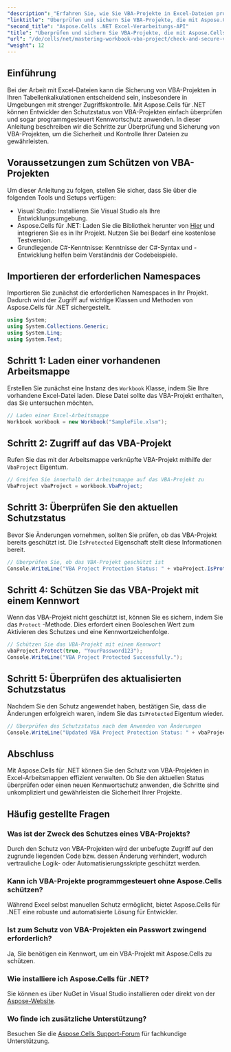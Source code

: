 ```yaml
---
"description": "Erfahren Sie, wie Sie VBA-Projekte in Excel-Dateien programmgesteuert mit Aspose.Cells für .NET überprüfen und schützen. Schritt-für-Schritt-Anleitung mit vollständigen Codebeispielen."
"linktitle": "Überprüfen und sichern Sie VBA-Projekte, die mit Aspose.Cells geschützt sind"
"second_title": "Aspose.Cells .NET Excel-Verarbeitungs-API"
"title": "Überprüfen und sichern Sie VBA-Projekte, die mit Aspose.Cells geschützt sind"
"url": "/de/cells/net/mastering-workbook-vba-project/check-and-secure-vba-projects-is-protected/"
"weight": 12
---
```


## Einführung

Bei der Arbeit mit Excel-Dateien kann die Sicherung von VBA-Projekten in Ihren Tabellenkalkulationen entscheidend sein, insbesondere in Umgebungen mit strenger Zugriffskontrolle. Mit Aspose.Cells für .NET können Entwickler den Schutzstatus von VBA-Projekten einfach überprüfen und sogar programmgesteuert Kennwortschutz anwenden. In dieser Anleitung beschreiben wir die Schritte zur Überprüfung und Sicherung von VBA-Projekten, um die Sicherheit und Kontrolle Ihrer Dateien zu gewährleisten.

## Voraussetzungen zum Schützen von VBA-Projekten

Um dieser Anleitung zu folgen, stellen Sie sicher, dass Sie über die folgenden Tools und Setups verfügen:

- Visual Studio: Installieren Sie Visual Studio als Ihre Entwicklungsumgebung.
- Aspose.Cells für .NET: Laden Sie die Bibliothek herunter von [Hier](https://releases.aspose.com/cells/net/) und integrieren Sie es in Ihr Projekt. Nutzen Sie bei Bedarf eine kostenlose Testversion.
- Grundlegende C#-Kenntnisse: Kenntnisse der C#-Syntax und -Entwicklung helfen beim Verständnis der Codebeispiele.

## Importieren der erforderlichen Namespaces

Importieren Sie zunächst die erforderlichen Namespaces in Ihr Projekt. Dadurch wird der Zugriff auf wichtige Klassen und Methoden von Aspose.Cells für .NET sichergestellt.

```csharp
using System;
using System.Collections.Generic;
using System.Linq;
using System.Text;
```

## Schritt 1: Laden einer vorhandenen Arbeitsmappe

Erstellen Sie zunächst eine Instanz des `Workbook` Klasse, indem Sie Ihre vorhandene Excel-Datei laden. Diese Datei sollte das VBA-Projekt enthalten, das Sie untersuchen möchten.

```csharp
// Laden einer Excel-Arbeitsmappe
Workbook workbook = new Workbook("SampleFile.xlsm");
```

## Schritt 2: Zugriff auf das VBA-Projekt

Rufen Sie das mit der Arbeitsmappe verknüpfte VBA-Projekt mithilfe der `VbaProject` Eigentum.

```csharp
// Greifen Sie innerhalb der Arbeitsmappe auf das VBA-Projekt zu
VbaProject vbaProject = workbook.VbaProject;
```

## Schritt 3: Überprüfen Sie den aktuellen Schutzstatus

Bevor Sie Änderungen vornehmen, sollten Sie prüfen, ob das VBA-Projekt bereits geschützt ist. Die `IsProtected` Eigenschaft stellt diese Informationen bereit.

```csharp
// Überprüfen Sie, ob das VBA-Projekt geschützt ist
Console.WriteLine("VBA Project Protection Status: " + vbaProject.IsProtected);
```

## Schritt 4: Schützen Sie das VBA-Projekt mit einem Kennwort

Wenn das VBA-Projekt nicht geschützt ist, können Sie es sichern, indem Sie das `Protect` -Methode. Dies erfordert einen Booleschen Wert zum Aktivieren des Schutzes und eine Kennwortzeichenfolge.

```csharp
// Schützen Sie das VBA-Projekt mit einem Kennwort
vbaProject.Protect(true, "YourPassword123");
Console.WriteLine("VBA Project Protected Successfully.");
```

## Schritt 5: Überprüfen des aktualisierten Schutzstatus

Nachdem Sie den Schutz angewendet haben, bestätigen Sie, dass die Änderungen erfolgreich waren, indem Sie das `IsProtected` Eigentum wieder.

```csharp
// Überprüfen des Schutzstatus nach dem Anwenden von Änderungen
Console.WriteLine("Updated VBA Project Protection Status: " + vbaProject.IsProtected);
```

## Abschluss

Mit Aspose.Cells für .NET können Sie den Schutz von VBA-Projekten in Excel-Arbeitsmappen effizient verwalten. Ob Sie den aktuellen Status überprüfen oder einen neuen Kennwortschutz anwenden, die Schritte sind unkompliziert und gewährleisten die Sicherheit Ihrer Projekte.

## Häufig gestellte Fragen

### Was ist der Zweck des Schutzes eines VBA-Projekts?
Durch den Schutz von VBA-Projekten wird der unbefugte Zugriff auf den zugrunde liegenden Code bzw. dessen Änderung verhindert, wodurch vertrauliche Logik- oder Automatisierungsskripte geschützt werden.

### Kann ich VBA-Projekte programmgesteuert ohne Aspose.Cells schützen?
Während Excel selbst manuellen Schutz ermöglicht, bietet Aspose.Cells für .NET eine robuste und automatisierte Lösung für Entwickler.

### Ist zum Schutz von VBA-Projekten ein Passwort zwingend erforderlich?
Ja, Sie benötigen ein Kennwort, um ein VBA-Projekt mit Aspose.Cells zu schützen.

### Wie installiere ich Aspose.Cells für .NET?
Sie können es über NuGet in Visual Studio installieren oder direkt von der [Aspose-Website](https://releases.aspose.com/cells/net/).

### Wo finde ich zusätzliche Unterstützung?
Besuchen Sie die [Aspose.Cells Support-Forum](https://forum.aspose.com/c/cells/9) für fachkundige Unterstützung.